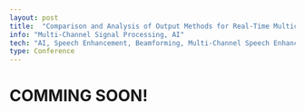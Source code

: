 ```yaml
---
layout: post
title:  "Comparison and Analysis of Output Methods for Real-Time Multichannel Speech Enhancement Models"
info: "Multi-Channel Signal Processing, AI"
tech: "AI, Speech Enhancement, Beamforming, Multi-Channel Speech Enhancement"
type: Conference
---
```

<!-- 
## Description


## Tech
'*' : tech I focus on


## My job -->

# COMMING SOON!